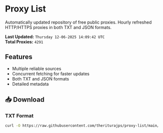 # Proxy List

Automatically updated repository of free public proxies. Hourly refreshed HTTP/HTTPS proxies in both TXT and JSON formats.

**Last Updated:** `Thursday 12-06-2025 14:09:42 UTC`  
**Total Proxies:** `4291`

## Features
- Multiple reliable sources
- Concurrent fetching for faster updates
- Both TXT and JSON formats
- Detailed metadata

## 📥 Download

### TXT Format
```bash
curl -O https://raw.githubusercontent.com/theriturajps/proxy-list/main/proxies.txt